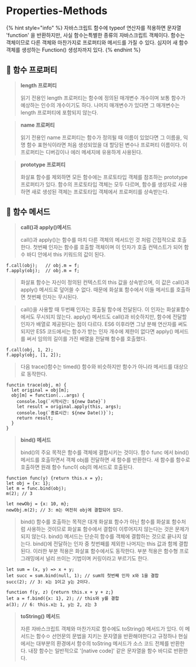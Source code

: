 # Properties-Methods

{% hint style="info" %}
자바스크립트 함수에 typeof 연산자를 적용하면 문자열 'function' 을 반환하지만, 사실 함수는특별한 종류의 자바스크립트 객체이다. 함수는 객체이므로 다른 객체와 마찬가지로 프로퍼티와 메서드를 가질 수 있다. 심지어 새 함수 객체를 생성하는 Function() 생성자까지 있다.&#x20;
{% endhint %}

## 🐇  함수 프로퍼티

> **length 프로퍼티**
>
> 읽기 전용인 length 프로퍼티는 함수에 정의된 매개변수 개수이며 보통 함수가 예상하는 인수의 개수이기도 하다. 나머지 매개변수가 있다면 그 매개변수는 length 프로퍼티에 포함되지 않는다.

> **name 프로퍼티**
>
> 읽기 전용인 name 프로퍼티는 함수가 정의될 때 이름이 있었다면 그 이름을, 익명 함수 표현식이라면 처음 생성되었을 대 할당된 변수나 프로퍼티 이름이다. 이 프로퍼티는 디버깅이나 에러 메세지에 유용하게 사용된다.

> **prototype 프로퍼티**
>
> 화살표 함수를 제외하면 모든 함수에는 프로토타입 객체를 참조하는 prototype 프로퍼티가 있다. 함수의 프로토타입 객체는 모두 다르며, 함수를 생성자로 사용하면 새로 생성된 객체는 프로토타입 객체에서 프로퍼티를 상속받는다.

## 🐇 함수 메서드

> **call()과 apply()메서드**
>
> call()과 apply()는 함수를 마치 다른 객체의 메서드인 것 처럼 간접적으로 호출한다. 첫번째 인자는 함수를 호출할 객체이며 이 인자가 호출 컨텍스트가 되어 함수 바디 안에서 this 키워드의 값이 된다.&#x20;

```
f.call(obj);   // obj.m = f;
f.apply(obj);  // obj.m = f;
```

> 화살표 함수는 자신이 정의된 컨텍스트의 this 값을 상속받으며, 이 값은 call()과 apply() 메서드로 덮어쓸 수 없다. 때문에 화살표 함수에서 이들 메서드를 호출하면 첫번째 인자는 무시된다.

> call()을 사용할 때 두번째 인자는 호출될 함수에 전달된다. 이 인자는 화살표함수에서도 무시되지 않는다. apply() 메서드도 call()과 비슷하지만, 함수에 전달할 인자가 배열로 제공된다는 점이 다르다. ES6 이후라면 그냥 분해 연산자를 써도 되지만 ES5 코드에서는 함수가 받는 인자 개수에 제한이 없다면 apply() 메서드를 써서 임의의 길이를 가진 배열을 전달해 함수를 호출했다.&#x20;

```
f.call(obj, 1, 2);
f.apply(obj, [1, 2]);
```

> 다음 trace()함수는 timed() 함수와 비슷하지만 함수가 아니라 메서드를 대상으로 동작한다.&#x20;

```
functin trace(obj, m) {
  let original = obj[m];
  obj[m] = function(...args) {
    console.log(`시작시간: ${new Date}`)
    let result = original.apply(this, args);
    console.log(`종료시간: ${new Date()}`);
    return result;
  }
}
```

> &#x20;**bind() 메서드**
>
> &#x20;bind()의 주요 목적은 함수를 객체에 결합시키는 것이다. 함수 func 에서 bind() 메서드를 호출하면서 객체 obj를 전달하면 새 함수를 반환한다. 새 함수를 함수로 호출하면 원래 함수 func이 obj의 메서드로 호출된다.

```
function func(y) {return this.x = y};
let obj = {x: 1};
let m = func.bind(obj);
m(2); // 3

let newObj = {x: 10, m};
newObj.m(2); // 3: m는 여전히 obj에 결합되어 있다.
```

> bind() 함수를 호출하는 목적은 대개 화살표 함수가 아닌 함수를 화살표 함수처럼 사용하는 것이므로 화살표 함수에서 결합이 이루어지지 않는다는 것은 문제가 되지 않는다. bind() 메서드는 단순히 함수를 객체에 결합하는 것으로 끝나지 않는다. bind()에 전달하는 인자 중 첫번째를 제외한 나머지는 this 값과 함께 결합된다. 이러한 부분 적용은 화살표 함수에서도 동작한다. 부분 적용은 함수형 프로그래밍에서 널리 쓰이는 기법이며 커링이라고 부르기도 한다.

```
let sum = (x, y) => x + y;
let succ = sum.bind(null, 1); // sum의 첫번째 인자 x와 1을 결합
succ(2); // 3: x는 1이고 y는 2이다.
```

```
function f(y, z) {return this.x + y + z;}
let a = f.bind({x: 1}, 2); // this와 y를 결합
a(3); // 6: this.x는 1, y는 2, z는 3
```

> &#x20;**toString() 메서드**
>
> &#x20;자른 자바스크립트 객체와 마찬가지로 함수에도 toString() 메서드가 있다. 이 메서드는 함수ㅇ 선언문의 문법을 지키는 문자열을 반환해야한다고 규정하나 현실에서는 대부분의 환경에서 함수의 toString 메서드가 소스 코드 전체를 반환한다. 내장 함수는 일반적으로 '\[native code]' 같은 문자열을 함수 바디로 반환한다.
